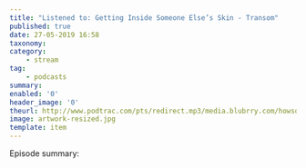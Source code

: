 ```yaml
---
title: "Listened to: Getting Inside Someone Else’s Skin - Transom"
published: true
date: 27-05-2019 16:58
taxonomy:
category:
	- stream
tag:
	- podcasts
summary:
enabled: '0'
header_image: '0'
theurl: http://www.podtrac.com/pts/redirect.mp3/media.blubrry.com/howsound/p/transom.org/wp-content/uploads/2019/05/Getting-Inside-Someones-Skin.mp3
image: artwork-resized.jpg
template: item
---
```

 
Episode summary: 
